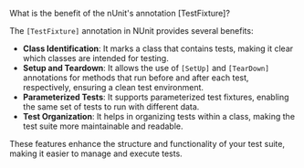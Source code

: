 What is the benefit of the nUnit's annotation [TestFixture]?

The `[TestFixture]` annotation in NUnit provides several benefits:

- **Class Identification**: It marks a class that contains tests, making it clear which classes are intended for testing.
- **Setup and Teardown**: It allows the use of `[SetUp]` and `[TearDown]` annotations for methods that run before and after each test, respectively, ensuring a clean test environment.
- **Parameterized Tests**: It supports parameterized test fixtures, enabling the same set of tests to run with different data.
- **Test Organization**: It helps in organizing tests within a class, making the test suite more maintainable and readable.

These features enhance the structure and functionality of your test suite, making it easier to manage and execute tests.
